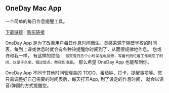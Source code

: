 ## OneDay Mac App

一个简单的每日作息提醒工具。

[下载链接](https://github.com/OneDayMac/OneDayMac.github.io/releases/download/1.0.9/OneDay1.0.9.tar.gz) | [购买链接](https://buy.paddle.com/product/580339)

OneDay App 是为了改善用户每日作息时间而生。灵感来源于隔壁学校的时间表，每到上课或休息时就会有各种铃提醒你时间到了，从而很规律地作息。
您或许和我一样， 有这样的烦恼： `每天有四五个小时呆在电脑旁，写着代码忙着工作就忘了时间，以至于久坐、错过饭点、熬夜到凌晨`。 那么希望 OneDay App 也能帮到你。

OneDay App 不同于其他时间管理类的 TODO、番茄钟、打卡、提醒事项等。您只需调整好自己需要的时间表后，每天打开App, 到了设定的作息时间， 就会以语音/弹窗的方式提醒您。


